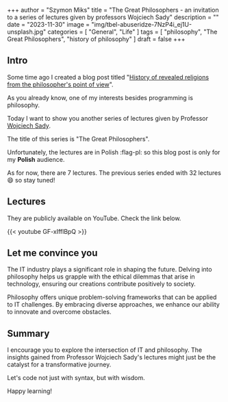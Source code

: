 +++
author = "Szymon Miks"
title = "The Great Philosophers - an invitation to a series of lectures given by professors Wojciech Sady"
description = ""
date = "2023-11-30"
image = "img/tbel-abuseridze-7NzP4i_ej1U-unsplash.jpg"
categories = [
     "General", "Life"
]
tags = [
    "philosophy",
    "The Great Philosophers",
    "history of philosophy"
]
draft = false
+++

## Intro

Some time ago I created a blog post titled "[History of revealed religions from the philosopher's point of view](/p/history-of-revealed-religions-from-the-philosophers-point-of-view/)".

As you already know, one of my interests besides programming is philosophy.

Today I want to show you another series of lectures given by Professor [Wojciech Sady](https://pl.wikipedia.org/wiki/Wojciech_Sady).

The title of this series is "The Great Philosophers".

Unfortunately, the lectures are in Polish :flag-pl: so this blog post is only for my **Polish** audience.

As for now, there are 7 lectures. The previous series ended with 32 lectures :smile: so stay tuned!

## Lectures

They are publicly available on YouTube. Check the link below.

{{< youtube GF-xIfflBpQ >}}

## Let me convince you

The IT industry plays a significant role in shaping the future.
Delving into philosophy helps us grapple with the ethical dilemmas that arise in technology, ensuring our creations contribute positively to society.

Philosophy offers unique problem-solving frameworks that can be applied to IT challenges.
By embracing diverse approaches, we enhance our ability to innovate and overcome obstacles.


## Summary

I encourage you to explore the intersection of IT and philosophy.
The insights gained from Professor Wojciech Sady's lectures might just be the catalyst for a transformative journey.

Let's code not just with syntax, but with wisdom.

Happy learning!
